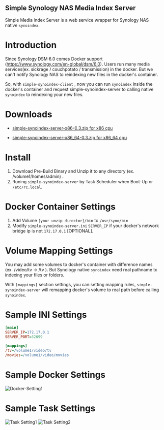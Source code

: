 Simple Synology NAS Media Index Server
-----------------------------
Simple Media Index Server is a web service wrapper for Synology NAS native `synoindex`.


Introduction
======
Since Synology DSM 6.0 comes Docker support (https://www.synology.com/en-global/dsm/6.0).
Users run many media services(ex. sickrage / couchpotato / transmission) in the docker.
But we can't notify Synology NAS to reindexing new files in the docker's container.

So, with `simple-synoindex-client` , now you can run `synoindex` inside the docker's container and request simple-synoindex-server to calling native `synoindex` to reindexing your new files.


Downloads
======
- [simple-synoindex-server-x86-0.3.zip for x86 cpu](https://github.com/racklin/simple-synoindex-server/releases/download/v0.3/simple-synoindex-server-x86-0.3.zip)

- [simple-synoindex-server-x86_64-0.3.zip for x86_64 cpu](https://github.com/racklin/simple-synoindex-server/releases/download/v0.3/simple-synoindex-server-x86_64-0.3.zip)


Install
======
1. Download Pre-Build Binary and Unzip it to any directory (ex. /volume1/homes/admin) .
2. Runing `simple-synoindex-server` by Task Scheduler when Boot-Up or `/etc/rc.local`.


Docker Container Settings
======
1. Add Volume `[your unzip director]/bin` to `/usr/syno/bin`
2. Modify `simple-synoindex-server.ini` `SERVER_IP` if your docker's network bridge ip is not `172.17.0.1` [OPTIONAL].


Volume Mapping Settings
======
You may add some volumes to docker's container with difference names (ex. /video/tv -> /tv ).
But Synology native `synoindex` need real pathname to indexing your files or folders.

With `[mappings]` section settings, you can setting mapping rules, `simple-synoindex-server` will remapping docker's volume to real path before calling `synoindex`.


Sample INI Settings
=======
```ini
[main]
SERVER_IP=172.17.0.1
SERVER_PORT=32699

[mappings]
/tv=/volume1/video/tv
/movies=/volume1/video/movies
```

Sample Docker Settings
======
![Docker-Setting1](https://racklin.github.io/simple-synoindex-server/nas-docker-setting1.png)


Sample Task Settings
======
![Task Setting1](https://racklin.github.io/simple-synoindex-server/nas-task-setting1.png)
![Task Setting2](https://racklin.github.io/simple-synoindex-server/nas-task-setting2.png)
